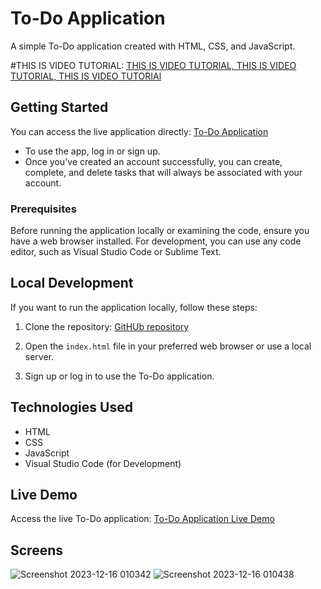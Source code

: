 # To-Do Application

A simple To-Do application created with HTML, CSS, and JavaScript.

#THIS IS VIDEO TUTORIAL:
[THIS IS VIDEO TUTORIAL, THIS IS VIDEO TUTORIAL, THIS IS VIDEO TUTORIAl](https://youtu.be/BzWR_0HMpD8?si=H8lcJvPvZ29BSEir)

## Getting Started

You can access the live application directly: [To-Do Application](https://ainazikb.github.io/todoapplication/)

- To use the app, log in or sign up.
- Once you've created an account successfully, you can create, complete, and delete tasks that will always be associated with your account.

### Prerequisites

Before running the application locally or examining the code, ensure you have a web browser installed. For development, you can use any code editor, such as Visual Studio Code or Sublime Text.

## Local Development

If you want to run the application locally, follow these steps:

1. Clone the repository:  [GitHUb repository](https://github.com/AinazikB/todoapplication.git)

2. Open the `index.html` file in your preferred web browser or use a local server.

3. Sign up or log in to use the To-Do application.

## Technologies Used

- HTML
- CSS
- JavaScript
- Visual Studio Code (for Development)

## Live Demo

Access the live To-Do application: [To-Do Application Live Demo](https://ainazikb.github.io/todoapplication/)

## Screens

![Screenshot 2023-12-16 010342](https://github.com/AinazikB/todoapplication/assets/145146792/e4575682-702c-4c3f-8a6e-81f7427ff31e)
![Screenshot 2023-12-16 010438](https://github.com/AinazikB/todoapplication/assets/145146792/275dcf4f-00c9-4fd0-a2c9-4770aa61ddbc) 



